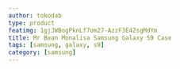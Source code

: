 ```yaml
---
author: tokodab
type: product
featimg: 1gjJWBogPknLf7om27-AzzF3E4ZsgMdYm
title: Mr Bean Monalisa Samsung Galaxy S9 Case
tags: [samsung, galaxy, s9]
category: [samsung]
---
```

